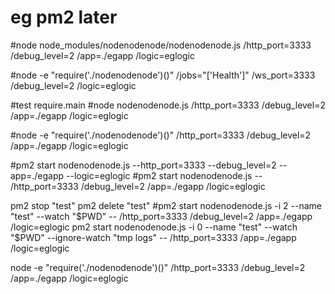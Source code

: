 # eg pm2 later
#node node_modules/nodenodenode/nodenodenode.js /http_port=3333 /debug_level=2 /app=./egapp /logic=eglogic

#node -e "require('./nodenodenode')()" /jobs="['Health']" /ws_port=3333 /debug_level=2 /logic=eglogic

#test require.main
#node nodenodenode.js /http_port=3333 /debug_level=2 /app=./egapp /logic=eglogic

#node -e "require('./nodenodenode')()" /http_port=3333 /debug_level=2 /app=./egapp /logic=eglogic

#pm2 start nodenodenode.js --http_port=3333 --debug_level=2 --app=./egapp --logic=eglogic
#pm2 start nodenodenode.js -- /http_port=3333 /debug_level=2 /app=./egapp /logic=eglogic

pm2 stop "test"
pm2 delete "test"
#pm2 start nodenodenode.js -i 2 --name "test" --watch "$PWD" -- /http_port=3333 /debug_level=2 /app=./egapp /logic=eglogic
pm2 start nodenodenode.js -i 0 --name "test" --watch "$PWD" --ignore-watch "tmp logs" -- /http_port=3333 /app=./egapp /logic=eglogic

node -e "require('./nodenodenode')()" /http_port=3333 /debug_level=2 /app=./egapp /logic=eglogic
